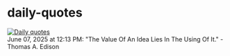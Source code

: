 # daily-quotes
[![Daily quotes](https://github.com/ceepu8/daily-quotes/actions/workflows/daily-quote.yml/badge.svg)](https://github.com/ceepu8/daily-quotes/actions/workflows/daily-quote.yml)<br/>
June 07, 2025 at 12:13 PM: "The Value Of An Idea Lies In The Using Of It." - Thomas A. Edison
